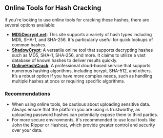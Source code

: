 ## Online Tools for Hash Cracking

If you're looking to use online tools for cracking these hashes, there are several options available:

- **[MD5Decrypt.net](https://md5decrypt.net/en/)**: This site supports a variety of hash types including MD5, SHA-1, and SHA-256. It's particularly useful for quick lookups of common hashes.
-  **[ShadowCrypt](https://shadowcrypt.net/decrypt)**: A versatile online tool that supports decrypting hashes such as MD5, SHA-1, SHA-256, and more. It claims to utilize a vast database of known hashes to deliver results quickly.
- **[OnlineHashCrack](https://www.onlinehashcrack.com/)**: A professional cloud-based service that supports numerous hashing algorithms, including bcrypt, SHA-512, and others. It’s a robust option if you have more complex needs, such as handling multiple hashes at once or requiring specific algorithms.

### Recommendations

- When using online tools, be cautious about uploading sensitive data. Always ensure that the platform you are using is trustworthy, as uploading password hashes can potentially expose them to third parties.
- For more secure environments, it's recommended to use local tools like John the Ripper or Hashcat, which provide greater control and security over your data.
